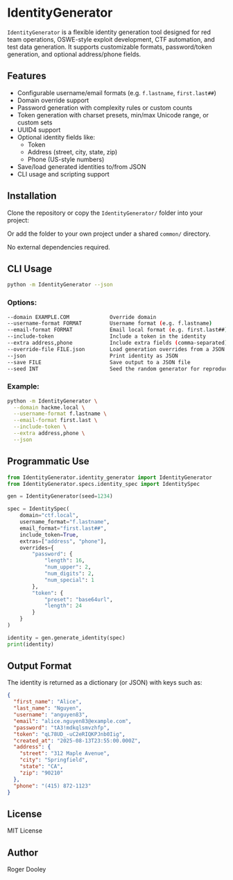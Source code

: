 # IdentityGenerator

`IdentityGenerator` is a flexible identity generation tool designed for red team operations, OSWE-style exploit development, CTF automation, and test data generation. It supports customizable formats, password/token generation, and optional address/phone fields.

## Features

- Configurable username/email formats (e.g. `f.lastname`, `first.last##`)
- Domain override support
- Password generation with complexity rules or custom counts
- Token generation with charset presets, min/max Unicode range, or custom sets
- UUID4 support
- Optional identity fields like:
  - Token
  - Address (street, city, state, zip)
  - Phone (US-style numbers)
- Save/load generated identities to/from JSON
- CLI usage and scripting support

## Installation

Clone the repository or copy the `IdentityGenerator/` folder into your project:


Or add the folder to your own project under a shared `common/` directory.

No external dependencies required.

## CLI Usage

```bash
python -m IdentityGenerator --json
```

### Options:

```bash
--domain EXAMPLE.COM             Override domain
--username-format FORMAT         Username format (e.g. f.lastname)
--email-format FORMAT            Email local format (e.g. first.last##)
--include-token                  Include a token in the identity
--extra address,phone            Include extra fields (comma-separated)
--override-file FILE.json        Load generation overrides from a JSON file
--json                           Print identity as JSON
--save FILE                      Save output to a JSON file
--seed INT                       Seed the random generator for reproducibility
```

### Example:

```bash
python -m IdentityGenerator \
  --domain hackme.local \
  --username-format f.lastname \
  --email-format first.last \
  --include-token \
  --extra address,phone \
  --json
```

## Programmatic Use

```python
from IdentityGenerator.identity_generator import IdentityGenerator
from IdentityGenerator.specs.identity_spec import IdentitySpec

gen = IdentityGenerator(seed=1234)

spec = IdentitySpec(
    domain="ctf.local",
    username_format="f.lastname",
    email_format="first.last##",
    include_token=True,
    extras=["address", "phone"],
    overrides={
        "password": {
            "length": 16,
            "num_upper": 2,
            "num_digits": 2,
            "num_special": 1
        },
        "token": {
            "preset": "base64url",
            "length": 24
        }
    }
)

identity = gen.generate_identity(spec)
print(identity)
```

## Output Format

The identity is returned as a dictionary (or JSON) with keys such as:

```json
{
  "first_name": "Alice",
  "last_name": "Nguyen",
  "username": "anguyen83",
  "email": "alice.nguyen83@example.com",
  "password": "tA3!mdkqlsmvzhfp",
  "token": "qL78UD_-uC2eRIQKPJnb0Iig",
  "created_at": "2025-08-13T23:55:00.000Z",
  "address": {
    "street": "312 Maple Avenue",
    "city": "Springfield",
    "state": "CA",
    "zip": "90210"
  },
  "phone": "(415) 872-1123"
}
```

## License

MIT License 

## Author

Roger Dooley
